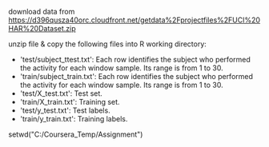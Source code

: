 download data from https://d396qusza40orc.cloudfront.net/getdata%2Fprojectfiles%2FUCI%20HAR%20Dataset.zip

unzip file & copy the following files into R working directory:
- 'test/subject_ttest.txt': Each row identifies the subject who performed the activity for each window sample. Its range is from 1 to 30. 
- 'train/subject_train.txt': Each row identifies the subject who performed the activity for each window sample. Its range is from 1 to 30. 
- 'test/X_test.txt': Test set.
- 'train/X_train.txt': Training set.
- 'test/y_test.txt': Test labels.
- 'train/y_train.txt': Training labels.


setwd("C:/Coursera_Temp/Assignment")
